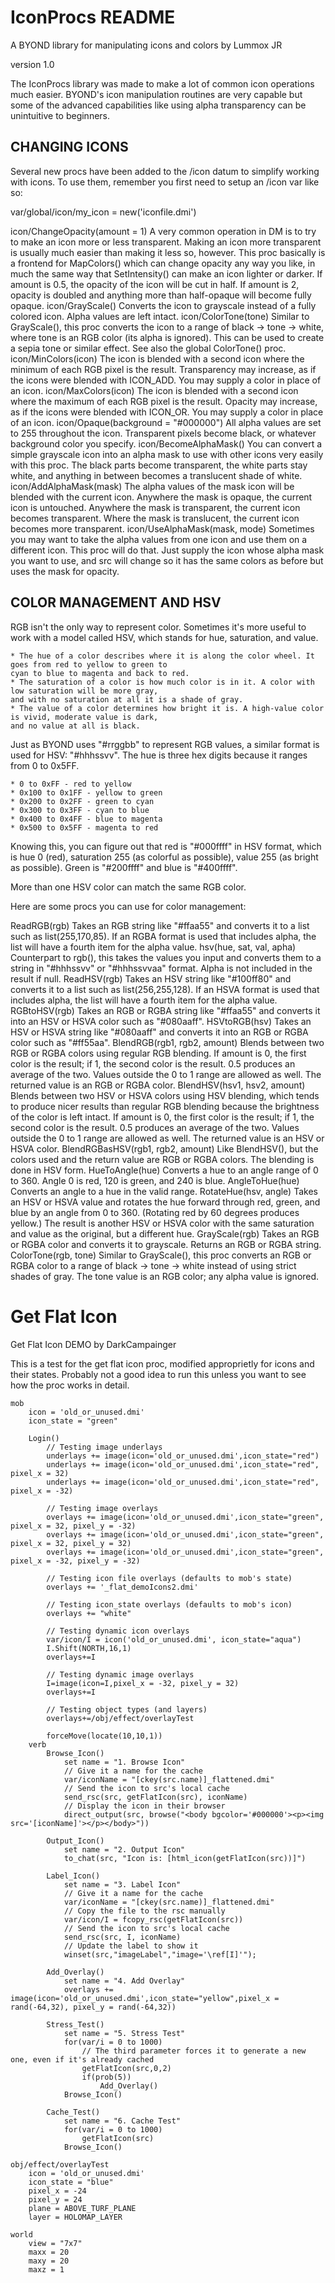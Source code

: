 # IconProcs README

A BYOND library for manipulating icons and colors
by Lummox JR

version 1.0

The IconProcs library was made to make a lot of common icon operations much easier. BYOND's icon manipulation
routines are very capable but some of the advanced capabilities like using alpha transparency can be unintuitive to beginners.

## CHANGING ICONS

Several new procs have been added to the /icon datum to simplify working with icons. To use them,
remember you first need to setup an /icon var like so:

var/global/icon/my_icon = new('iconfile.dmi')

icon/ChangeOpacity(amount = 1)
	A very common operation in DM is to try to make an icon more or less transparent. Making an icon more
	transparent is usually much easier than making it less so, however. This proc basically is a frontend
	for MapColors() which can change opacity any way you like, in much the same way that SetIntensity()
	can make an icon lighter or darker. If amount is 0.5, the opacity of the icon will be cut in half.
	If amount is 2, opacity is doubled and anything more than half-opaque will become fully opaque.
icon/GrayScale()
	Converts the icon to grayscale instead of a fully colored icon. Alpha values are left intact.
icon/ColorTone(tone)
	Similar to GrayScale(), this proc converts the icon to a range of black -> tone -> white, where tone is an
	RGB color (its alpha is ignored). This can be used to create a sepia tone or similar effect.
	See also the global ColorTone() proc.
icon/MinColors(icon)
	The icon is blended with a second icon where the minimum of each RGB pixel is the result.
	Transparency may increase, as if the icons were blended with ICON_ADD. You may supply a color in place of an icon.
icon/MaxColors(icon)
	The icon is blended with a second icon where the maximum of each RGB pixel is the result.
	Opacity may increase, as if the icons were blended with ICON_OR. You may supply a color in place of an icon.
icon/Opaque(background = "#000000")
	All alpha values are set to 255 throughout the icon. Transparent pixels become black, or whatever background color you specify.
icon/BecomeAlphaMask()
	You can convert a simple grayscale icon into an alpha mask to use with other icons very easily with this proc.
	The black parts become transparent, the white parts stay white, and anything in between becomes a translucent shade of white.
icon/AddAlphaMask(mask)
	The alpha values of the mask icon will be blended with the current icon. Anywhere the mask is opaque,
	the current icon is untouched. Anywhere the mask is transparent, the current icon becomes transparent.
	Where the mask is translucent, the current icon becomes more transparent.
icon/UseAlphaMask(mask, mode)
	Sometimes you may want to take the alpha values from one icon and use them on a different icon.
	This proc will do that. Just supply the icon whose alpha mask you want to use, and src will change
	so it has the same colors as before but uses the mask for opacity.

## COLOR MANAGEMENT AND HSV

RGB isn't the only way to represent color. Sometimes it's more useful to work with a model called HSV, which stands for hue, saturation, and value.

	* The hue of a color describes where it is along the color wheel. It goes from red to yellow to green to
	cyan to blue to magenta and back to red.
	* The saturation of a color is how much color is in it. A color with low saturation will be more gray,
	and with no saturation at all it is a shade of gray.
	* The value of a color determines how bright it is. A high-value color is vivid, moderate value is dark,
	and no value at all is black.

Just as BYOND uses "#rrggbb" to represent RGB values, a similar format is used for HSV: "#hhhssvv". The hue is three
hex digits because it ranges from 0 to 0x5FF.

	* 0 to 0xFF - red to yellow
	* 0x100 to 0x1FF - yellow to green
	* 0x200 to 0x2FF - green to cyan
	* 0x300 to 0x3FF - cyan to blue
	* 0x400 to 0x4FF - blue to magenta
	* 0x500 to 0x5FF - magenta to red

Knowing this, you can figure out that red is "#000ffff" in HSV format, which is hue 0 (red), saturation 255 (as colorful as possible),
value 255 (as bright as possible). Green is "#200ffff" and blue is "#400ffff".

More than one HSV color can match the same RGB color.

Here are some procs you can use for color management:

ReadRGB(rgb)
	Takes an RGB string like "#ffaa55" and converts it to a list such as list(255,170,85). If an RGBA format is used
	that includes alpha, the list will have a fourth item for the alpha value.
hsv(hue, sat, val, apha)
	Counterpart to rgb(), this takes the values you input and converts them to a string in "#hhhssvv" or "#hhhssvvaa"
	format. Alpha is not included in the result if null.
ReadHSV(rgb)
	Takes an HSV string like "#100ff80" and converts it to a list such as list(256,255,128). If an HSVA format is used that
	includes alpha, the list will have a fourth item for the alpha value.
RGBtoHSV(rgb)
	Takes an RGB or RGBA string like "#ffaa55" and converts it into an HSV or HSVA color such as "#080aaff".
HSVtoRGB(hsv)
	Takes an HSV or HSVA string like "#080aaff" and converts it into an RGB or RGBA color such as "#ff55aa".
BlendRGB(rgb1, rgb2, amount)
	Blends between two RGB or RGBA colors using regular RGB blending. If amount is 0, the first color is the result;
	if 1, the second color is the result. 0.5 produces an average of the two. Values outside the 0 to 1 range are allowed as well.
	The returned value is an RGB or RGBA color.
BlendHSV(hsv1, hsv2, amount)
	Blends between two HSV or HSVA colors using HSV blending, which tends to produce nicer results than regular RGB
	blending because the brightness of the color is left intact. If amount is 0, the first color is the result; if 1,
	the second color is the result. 0.5 produces an average of the two. Values outside the 0 to 1 range are allowed as well.
	The returned value is an HSV or HSVA color.
BlendRGBasHSV(rgb1, rgb2, amount)
	Like BlendHSV(), but the colors used and the return value are RGB or RGBA colors. The blending is done in HSV form.
HueToAngle(hue)
	Converts a hue to an angle range of 0 to 360. Angle 0 is red, 120 is green, and 240 is blue.
AngleToHue(hue)
	Converts an angle to a hue in the valid range.
RotateHue(hsv, angle)
	Takes an HSV or HSVA value and rotates the hue forward through red, green, and blue by an angle from 0 to 360.
	(Rotating red by 60 degrees produces yellow.) The result is another HSV or HSVA color with the same saturation and value
	as the original, but a different hue.
GrayScale(rgb)
	Takes an RGB or RGBA color and converts it to grayscale. Returns an RGB or RGBA string.
ColorTone(rgb, tone)
	Similar to GrayScale(), this proc converts an RGB or RGBA color to a range of black -> tone -> white instead of
	using strict shades of gray. The tone value is an RGB color; any alpha value is ignored.

# Get Flat Icon
Get Flat Icon DEMO by DarkCampainger

This is a test for the get flat icon proc, modified approprietly for icons and their states.
Probably not a good idea to run this unless you want to see how the proc works in detail.
```dm
mob
	icon = 'old_or_unused.dmi'
	icon_state = "green"

	Login()
		// Testing image underlays
		underlays += image(icon='old_or_unused.dmi',icon_state="red")
		underlays += image(icon='old_or_unused.dmi',icon_state="red", pixel_x = 32)
		underlays += image(icon='old_or_unused.dmi',icon_state="red", pixel_x = -32)

		// Testing image overlays
		overlays += image(icon='old_or_unused.dmi',icon_state="green", pixel_x = 32, pixel_y = -32)
		overlays += image(icon='old_or_unused.dmi',icon_state="green", pixel_x = 32, pixel_y = 32)
		overlays += image(icon='old_or_unused.dmi',icon_state="green", pixel_x = -32, pixel_y = -32)

		// Testing icon file overlays (defaults to mob's state)
		overlays += '_flat_demoIcons2.dmi'

		// Testing icon_state overlays (defaults to mob's icon)
		overlays += "white"

		// Testing dynamic icon overlays
		var/icon/I = icon('old_or_unused.dmi', icon_state="aqua")
		I.Shift(NORTH,16,1)
		overlays+=I

		// Testing dynamic image overlays
		I=image(icon=I,pixel_x = -32, pixel_y = 32)
		overlays+=I

		// Testing object types (and layers)
		overlays+=/obj/effect/overlayTest

		forceMove(locate(10,10,1))
	verb
		Browse_Icon()
			set name = "1. Browse Icon"
			// Give it a name for the cache
			var/iconName = "[ckey(src.name)]_flattened.dmi"
			// Send the icon to src's local cache
			send_rsc(src, getFlatIcon(src), iconName)
			// Display the icon in their browser
			direct_output(src, browse("<body bgcolor='#000000'><p><img src='[iconName]'></p></body>"))

		Output_Icon()
			set name = "2. Output Icon"
			to_chat(src, "Icon is: [html_icon(getFlatIcon(src))]")

		Label_Icon()
			set name = "3. Label Icon"
			// Give it a name for the cache
			var/iconName = "[ckey(src.name)]_flattened.dmi"
			// Copy the file to the rsc manually
			var/icon/I = fcopy_rsc(getFlatIcon(src))
			// Send the icon to src's local cache
			send_rsc(src, I, iconName)
			// Update the label to show it
			winset(src,"imageLabel","image='\ref[I]'");

		Add_Overlay()
			set name = "4. Add Overlay"
			overlays += image(icon='old_or_unused.dmi',icon_state="yellow",pixel_x = rand(-64,32), pixel_y = rand(-64,32))

		Stress_Test()
			set name = "5. Stress Test"
			for(var/i = 0 to 1000)
				// The third parameter forces it to generate a new one, even if it's already cached
				getFlatIcon(src,0,2)
				if(prob(5))
					Add_Overlay()
			Browse_Icon()

		Cache_Test()
			set name = "6. Cache Test"
			for(var/i = 0 to 1000)
				getFlatIcon(src)
			Browse_Icon()

obj/effect/overlayTest
	icon = 'old_or_unused.dmi'
	icon_state = "blue"
	pixel_x = -24
	pixel_y = 24
	plane = ABOVE_TURF_PLANE
	layer = HOLOMAP_LAYER

world
	view = "7x7"
	maxx = 20
	maxy = 20
	maxz = 1
```
